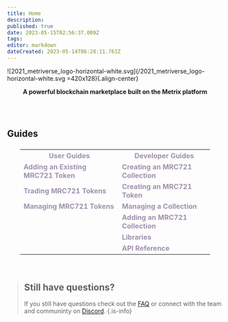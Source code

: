 ```yaml
---
title: Home
description: 
published: true
date: 2023-05-15T02:56:37.009Z
tags: 
editor: markdown
dateCreated: 2023-05-14T06:28:11.763Z
---
```


![2021_metriverse_logo-horizontal-white.svg](/2021_metriverse_logo-horizontal-white.svg =420x128){.align-center}
<p style="text-align: center;"><strong>A powerful blockchain marketplace built on the Metrix platform</strong></p>
<br/>
<br/>  
  
## Guides 
<div style="width: 100%; text-align:center; margin-top: 24px;">
  <table style="width: 88%; margin:0 auto;">
  <tr>
    <th><a href="/user-guides" style="color: #9f91ad; text-decoration: none;">User Guides</a></th>
    <th><a href="/developer-guides" style="color: #9f91ad; text-decoration: none;">Developer Guides</a></th>
  </tr>
  <tr>
    <td><a href="/user-guides/token" style="color: #9f91ad; text-decoration: none;"><strong>Adding an Existing MRC721 Token</strong></a></td>
    <td><a href="/developer-guides/collection" style="color: #9f91ad; text-decoration: none;"><strong>Creating an MRC721 Collection</strong></a></td>
  </tr>
  <tr>
    <td><a href="/user-guides/trade" style="color: #9f91ad; text-decoration: none;"><strong>Trading MRC721 Tokens</strong></a></td>
    <td><a href="/developer-guides/token" style="color: #9f91ad; text-decoration: none;"><strong>Creating an MRC721 Token</strong></a></td>
  </tr>
  <tr>
    <td><a href="/user-guides/manage" style="color: #9f91ad; text-decoration: none;"><strong>Managing MRC721 Tokens</strong></a></td>
    <td><a href="/developer-guides/manage" style="color: #9f91ad; text-decoration: none;"><strong>Managing a Collection</strong></a></td>
  </tr>
  <tr>
    <td></td>
    <td><a href="/developer-guides/add" style="color: #9f91ad; text-decoration: none;"><strong>Adding an MRC721 Collection</strong></a></td>
  </tr>
  <tr>
    <td></td>
    <td><a href="/developer-guides/libraries" style="color: #9f91ad; text-decoration: none;"><strong>Libraries</strong></a></td>
  </tr>
  <tr>
    <td></td>
    <td><a href="/developer-guides/api" style="color: #9f91ad; text-decoration: none;"><strong>API Reference</strong></a></td>
  </tr>
</table>
</div>
<br/>
<br/>  
  
> ## Still have questions?
> If you still have questions check out the [FAQ](/faq) or connect with the team and communinty on [Discord](/https://discord.gg/5Mj67juv5J).
{.is-info}

